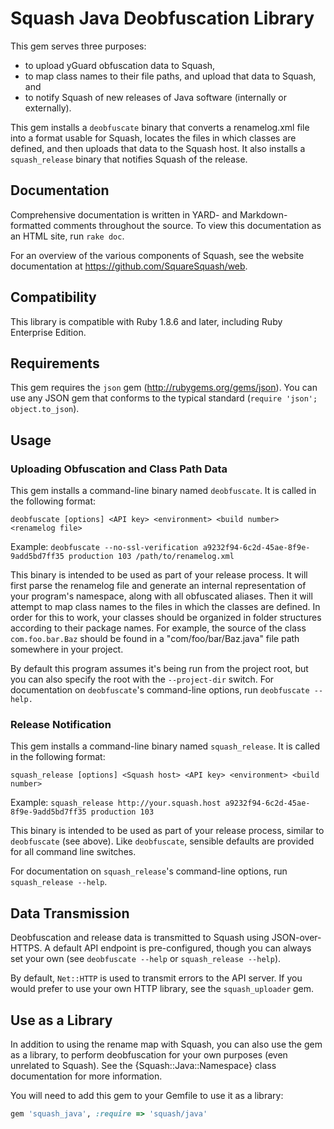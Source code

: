 Squash Java Deobfuscation Library
=================================

This gem serves three purposes:

* to upload yGuard obfuscation data to Squash,
* to map class names to their file paths, and upload that data to Squash, and
* to notify Squash of new releases of Java software (internally or externally).

This gem installs a `deobfuscate` binary that converts a renamelog.xml file into
a format usable for Squash, locates the files in which classes are defined, and
then uploads that data to the Squash host. It also installs a `squash_release`
binary that notifies Squash of the release.

Documentation
-------------

Comprehensive documentation is written in YARD- and Markdown-formatted comments
throughout the source. To view this documentation as an HTML site, run
`rake doc`.

For an overview of the various components of Squash, see the website
documentation at https://github.com/SquareSquash/web.

Compatibility
-------------

This library is compatible with Ruby 1.8.6 and later, including Ruby Enterprise
Edition.

Requirements
------------

This gem requires the `json` gem (http://rubygems.org/gems/json). You can use
any JSON gem that conforms to the typical standard
(`require 'json'; object.to_json`).

Usage
-----

### Uploading Obfuscation and Class Path Data

This gem installs a command-line binary named `deobfuscate`. It is called in the
following format:

````
deobfuscate [options] <API key> <environment> <build number> <renamelog file>
````

Example: `deobfuscate --no-ssl-verification a9232f94-6c2d-45ae-8f9e-9add5bd7ff35 production 103 /path/to/renamelog.xml`

This binary is intended to be used as part of your release process. It will
first parse the renamelog file and generate an internal representation of your
program's namespace, along with all obfuscated aliases. Then it will attempt to
map class names to the files in which the classes are defined. In order for this
to work, your classes should be organized in folder structures according to
their package names. For example, the source of the class `com.foo.bar.Baz`
should be found in a "com/foo/bar/Baz.java" file path somewhere in your project.

By default this program assumes it's being run from the project root, but you
can also specify the root with the `--project-dir` switch. For documentation on
`deobfuscate`'s command-line options, run `deobfuscate --help.`

### Release Notification

This gem installs a command-line binary named `squash_release`. It is called in
the following format:

````
squash_release [options] <Squash host> <API key> <environment> <build number>
````

Example: `squash_release http://your.squash.host a9232f94-6c2d-45ae-8f9e-9add5bd7ff35 production 103 `

This binary is intended to be used as part of your release process, similar to
`deobfuscate` (see above). Like `deobfuscate`, sensible defaults are provided
for all command line switches.

For documentation on `squash_release`'s command-line options, run
`squash_release --help`.

Data Transmission
-----------------

Deobfuscation and release data is transmitted to Squash using JSON-over-HTTPS. A
default API endpoint is pre-configured, though you can always set your own (see
`deobfuscate --help` or `squash_release --help`).

By default, `Net::HTTP` is used to transmit errors to the API server. If you
would prefer to use your own HTTP library, see the `squash_uploader` gem.

Use as a Library
----------------

In addition to using the rename map with Squash, you can also use the gem as
a library, to perform deobfuscation for your own purposes (even unrelated to
Squash). See the {Squash::Java::Namespace} class documentation for more
information.

You will need to add this gem to your Gemfile to use it as a library:

```` ruby
gem 'squash_java', :require => 'squash/java'
````
